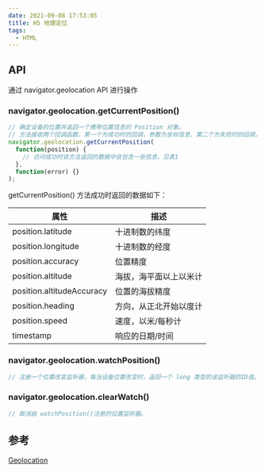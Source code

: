 ```yaml
---
date: 2021-09-08 17:53:05
title: H5 地理定位
tags:
  - HTML
---
```


## API

通过 navigator.geolocation API 进行操作

### navigator.geolocation.getCurrentPosition()

```javascript
// 确定设备的位置并返回一个携带位置信息的 Position 对象。
// 方法接收两个回调函数，第一个为成功时的回调，参数为坐标信息，第二个为失败时的回调，参数为错误信息
navigator.geolocation.getCurrentPosition(
  function(position) {
    // 访问成功时该方法返回的数据中会包含一些信息，见表1
  },
  function(error) {}
);
```

getCurrentPosition() 方法成功时返回的数据如下：

| 属性                      | 描述                   |
| ------------------------- | ---------------------- |
| position.latitude         | 十进制数的纬度         |
| position.longitude        | 十进制数的经度         |
| position.accuracy         | 位置精度               |
| position.altitude         | 海拔，海平面以上以米计 |
| position.altitudeAccuracy | 位置的海拔精度         |
| position.heading          | 方向，从正北开始以度计 |
| position.speed            | 速度，以米/每秒计      |
| timestamp                 | 响应的日期/时间        |

### navigator.geolocation.watchPosition()

```js
// 注册一个位置改变监听器，每当设备位置改变时，返回一个 long 类型的该监听器的ID值。
```

### navigator.geolocation.clearWatch()

```javascript
// 取消由 watchPosition()注册的位置监听器。
```

## 参考

[Geolocation](https://developer.mozilla.org/zh-CN/docs/Web/API/Geolocation)

